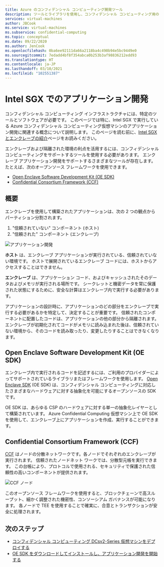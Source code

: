 ```yaml
---
title: Azure のコンフィデンシャル コンピューティング開発ツール
description: ツールとライブラリを使用し、コンフィデンシャル コンピューティング用のアプリケーションを開発する
services: virtual-machines
author: JBCook
ms.service: virtual-machines
ms.subservice: confidential-computing
ms.topic: conceptual
ms.date: 09/22/2020
ms.author: JenCook
ms.openlocfilehash: 0ba6ee92111da66a2118ba4c490b94e5bc9449e0
ms.sourcegitcommit: 7edadd4bf8f354abca0b253b3af98836212edd93
ms.translationtype: HT
ms.contentlocale: ja-JP
ms.lasthandoff: 03/10/2021
ms.locfileid: "102551387"
---
```

# <a name="application-development-on-intel-sgx"></a>Intel SGX でのアプリケーション開発 


コンフィデンシャル コンピューティング インフラストラクチャには、特定のツールとソフトウェアが必要です。 このページでは特に、Intel SGX で実行している Azure コンフィデンシャル コンピューティング仮想マシンのアプリケーション開発に関連する概念について説明します。 このページを読む前に、[Intel SGX とエンクレーブの紹介](confidential-computing-enclaves.md)ページをお読みください。 

エンクレーブおよび隔離された環境の利点を活用するには、コンフィデンシャル コンピューティングをサポートするツールを使用する必要があります。 エンクレーブ アプリケーション開発をサポートするさまざまなツールが存在します。 たとえば、次のオープンソース フレームワークを使用できます。 

- [Open Enclave Software Development Kit (OE SDK)](#oe-sdk)
- [Confidential Consortium Framework (CCF)](#ccf)

## <a name="overview"></a>概要

エンクレーブを使用して構築されたアプリケーションは、次の 2 つの観点からパーティション分割されます。

1. "信頼されていない" コンポーネント (ホスト)
1. "信頼された" コンポーネント (エンクレーブ)


![アプリケーション開発](media/application-development/oe-sdk.png)


**ホスト** は、エンクレーブ アプリケーションが実行されている、信頼されていない環境です。 ホストで展開されているエンクレーブ コードには、ホストからアクセスすることはできません。 

**エンクレーブ** は、アプリケーション コード、およびキャッシュされたそのデータおよびメモリが実行される場所です。 シークレットと機密データを常に保護された状態にするために、安全な計算はエンクレーブ内で実行する必要があります。 


アプリケーションの設計時に、アプリケーションのどの部分をエンクレーブで実行する必要があるかを特定して、決定することが重要です。 信頼されたコンポーネントに配置したコードは、アプリケーションの他の部分から隔離されます。 エンクレーブが初期化されてコードがメモリに読み込まれた後は、信頼されていない環境から、そのコードを読み取ったり、変更したりすることはできなくなります。 

## <a name="open-enclave-software-development-kit-oe-sdk"></a>Open Enclave Software Development Kit (OE SDK) <a id="oe-sdk"></a>

エンクレーブ内で実行されるコードを記述するには、ご利用のプロバイダーによってサポートされているライブラリまたはフレームワークを使用します。 [Open Enclave SDK](https://github.com/openenclave/openenclave) (OE SDK) は、コンフィデンシャル コンピューティングに対応したさまざまなハードウェアに対する抽象化を可能にするオープンソースの SDK です。 

OE SDK は、あらゆる CSP のハードウェアに対する単一の抽象化レイヤーとして構築されています。 Azure Confidential Computing 仮想マシン上で OE SDK を使用して、エンクレーブ上にアプリケーションを作成、実行することができます。

## <a name="confidential-consortium-framework-ccf"></a>Confidential Consortium Framework (CCF) <a id="ccf"></a>

[CCF](https://github.com/Microsoft/CCF) はノードの分散ネットワークです。各ノードでそれぞれのエンクレーブが実行されます。 信頼されたノードネット ワークでは、分散型元帳を実行できます。 この台帳により、プロトコルで使用される、セキュリティで保護された信頼性の高いコンポーネントが提供されます。 

![CCF ノード](media/application-development/ccf.png)

このオープンソース フレームワークを使用すると、ブロックチェーンで高スループット、細かく調整された機密性、コンソーシアム ガバナンスが可能になります。 各ノードで TEE を使用することで確実に、合意とトランザクションが安全に処理されます。


## <a name="next-steps"></a>次のステップ 
- [コンフィデンシャル コンピューティング DCsv2-Series 仮想マシンをデプロイする](quick-create-portal.md)
- [OE SDK をダウンロードしてインストールし、アプリケーション開発を開始する](https://github.com/openenclave/openenclave)